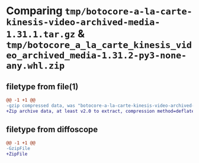 # Comparing `tmp/botocore-a-la-carte-kinesis-video-archived-media-1.31.1.tar.gz` & `tmp/botocore_a_la_carte_kinesis_video_archived_media-1.31.2-py3-none-any.whl.zip`

## filetype from file(1)

```diff
@@ -1 +1 @@
-gzip compressed data, was "botocore-a-la-carte-kinesis-video-archived-media-1.31.1.tar", last modified: Sat Jul  8 01:42:26 2023, max compression
+Zip archive data, at least v2.0 to extract, compression method=deflate
```

## filetype from diffoscope

```diff
@@ -1 +1 @@
-GzipFile
+ZipFile
```

